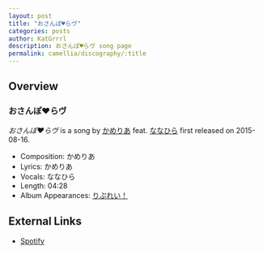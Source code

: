 ```yaml
---
layout: post
title: "おさんぽ♥らヴ"
categories: posts
author: KatGrrrl
description: おさんぽ♥らヴ song page
permalink: camellia/discography/:title
---
```


## Overview

### おさんぽ♥らヴ

*おさんぽ♥らヴ* is a song by [かめりあ](/camellia) feat. [ななひら](#) first released on 2015-08-16.

* Composition: かめりあ
* Lyrics: かめりあ
* Vocals: ななひら
* Length: 04:28
* Album Appearances: [りぷれい！](<{% link postsInclude/_posts/camellia/albums/Replay/2023-12-12-Replay.md %}>)

## External Links

* [Spotify](https://open.spotify.com/track/0IpGDluo2CmGZJySH4oOAl?si=437788b4d82e4804)
